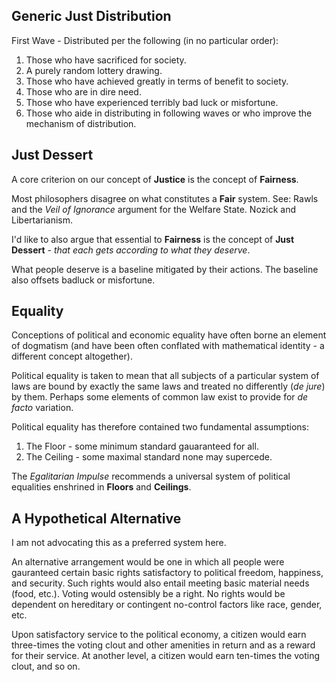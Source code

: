 ## Generic Just Distribution

First Wave - Distributed per the following (in no particular order):

1. Those who have sacrificed for society.
1. A purely random lottery drawing.
1. Those who have achieved greatly in terms of benefit to society.
1. Those who are in dire need.
1. Those who have experienced terribly bad luck or misfortune.
1. Those who aide in distributing in following waves or who improve the mechanism of distribution. 

## Just Dessert

A core criterion on our concept of **Justice** is the concept of **Fairness**. 

Most philosophers disagree on what constitutes a **Fair** system. See: Rawls and the *Veil of Ignorance* argument for the Welfare State. Nozick and Libertarianism.

I'd like to also argue that essential to **Fairness** is the concept of **Just Dessert** - *that each gets according to what they deserve*.

What people deserve is a baseline mitigated by their actions. The baseline also offsets badluck or misfortune.

## Equality

Conceptions of political and economic equality have often borne an element of dogmatism (and have been often conflated with mathematical identity - a different concept altogether).

Political equality is taken to mean that all subjects of a particular system of laws are bound by exactly the same laws and treated no differently (*de jure*) by them. Perhaps some elements of common law exist to provide for *de facto* variation.

Political equality has therefore contained two fundamental assumptions:

1. The Floor - some minimum standard gauaranteed for all.
1. The Ceiling - some maximal standard none may supercede.

The *Egalitarian Impulse* recommends a universal system of political equalities enshrined in **Floors** and **Ceilings**.

## A Hypothetical Alternative

I am not advocating this as a preferred system here.

An alternative arrangement would be one in which all people were gauranteed certain basic rights satisfactory to political freedom, happiness, and security. Such rights would also entail meeting basic material needs (food, etc.). Voting would ostensibly be a right. No rights would be dependent on hereditary or contingent no-control factors like race, gender, etc. 

Upon satisfactory service to the political economy, a citizen would earn three-times the voting clout and other amenities in return and as a reward for their service. At another level, a citizen would earn ten-times the voting clout, and so on.
